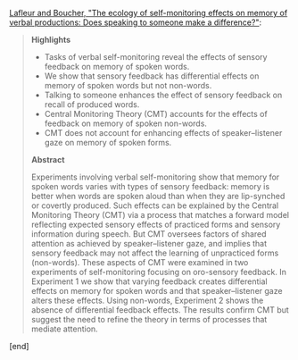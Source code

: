 [Lafleur and Boucher, "The ecology of self-monitoring effects on memory of verbal productions: Does speaking to someone make a difference?"](http://www.sciencedirect.com/science/article/pii/S1053810015001518):

> **Highlights**
> 
> * Tasks of verbal self-monitoring reveal the effects of sensory feedback on memory of spoken words.
> * We show that sensory feedback has differential effects on memory of spoken words but not non-words.
> * Talking to someone enhances the effect of sensory feedback on recall of produced words.
> * Central Monitoring Theory (CMT) accounts for the effects of feedback on memory of spoken non-words.
> * CMT does not account for enhancing effects of speaker–listener gaze on memory of spoken forms.
> 
> **Abstract**
> 
> Experiments involving verbal self-monitoring show that memory for spoken words varies with types of sensory feedback: memory is better when words are spoken aloud than when they are lip-synched or covertly produced. Such effects can be explained by the Central Monitoring Theory (CMT) via a process that matches a forward model reflecting expected sensory effects of practiced forms and sensory information during speech. But CMT oversees factors of shared attention as achieved by speaker–listener gaze, and implies that sensory feedback may not affect the learning of unpracticed forms (non-words). These aspects of CMT were examined in two experiments of self-monitoring focusing on oro-sensory feedback. In Experiment 1 we show that varying feedback creates differential effects on memory for spoken words and that speaker–listener gaze alters these effects. Using non-words, Experiment 2 shows the absence of differential feedback effects. The results confirm CMT but suggest the need to refine the theory in terms of processes that mediate attention.

[end]